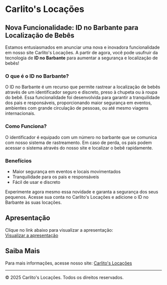 # Carlito's Locações

## Nova Funcionalidade: ID no Barbante para Localização de Bebês

Estamos entusiasmados em anunciar uma nova e inovadora funcionalidade em nosso site Carlito's Locações. A partir de agora, você pode usufruir da tecnologia de **ID no Barbante** para aumentar a segurança e localização de bebês!

### O que é o ID no Barbante?

O ID no Barbante é um recurso que permite rastrear a localização de bebês através de um identificador seguro e discreto, preso à chupeta ou à roupa do bebê. Essa funcionalidade foi desenvolvida para garantir a tranquilidade dos pais e responsáveis, proporcionando maior segurança em eventos, ambientes com grande circulação de pessoas, ou até mesmo viagens internacionais.

### Como Funciona?

O identificador é equipado com um número no barbante que se comunica com nosso sistema de rastreamento. Em caso de perda, os pais podem acessar o sistema através do nosso site e localizar o bebê rapidamente.

### Benefícios

- Maior segurança em eventos e locais movimentados
- Tranquilidade para os pais e responsáveis
- Fácil de usar e discreto

Experimente agora mesmo essa novidade e garanta a segurança dos seus pequenos. Acesse sua conta no Carlito's Locações e adicione o ID no Barbante às suas locações.

## Apresentação

Clique no link abaixo para visualizar a apresentação:  
[Visualizar a apresentação](https://carlitoslocacoes.com/site2/Presentation.pdf)

## Saiba Mais

Para mais informações, acesse nosso site: [Carlito's Locações](https://www.carlitoslocacoes.com)

---

&copy; 2025 Carlito's Locações. Todos os direitos reservados.
